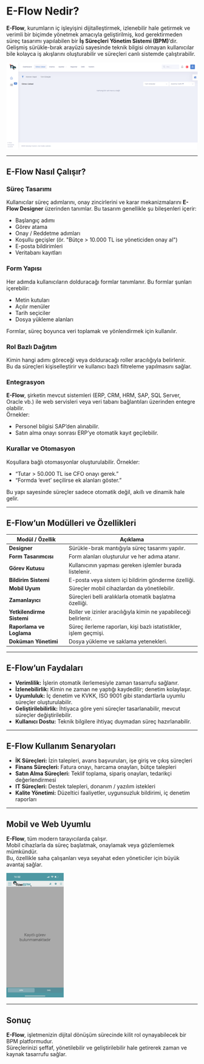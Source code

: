 # E-Flow Nedir?

**E-Flow**, kurumların iç işleyişini dijitalleştirmek, izlenebilir hale getirmek ve verimli bir biçimde yönetmek amacıyla geliştirilmiş, kod gerektirmeden süreç tasarımı yapılabilen bir **İş Süreçleri Yönetim Sistemi (BPM)**’dir.  
Gelişmiş sürükle-bırak arayüzü sayesinde teknik bilgisi olmayan kullanıcılar bile kolayca iş akışlarını oluşturabilir ve süreçleri canlı sistemde çalıştırabilir.

![Eflow Dashboard](assets/eflowboard.png)

---

## E-Flow Nasıl Çalışır?

### Süreç Tasarımı
Kullanıcılar süreç adımlarını, onay zincirlerini ve karar mekanizmalarını **E-Flow Designer** üzerinden tanımlar. Bu tasarım genellikle şu bileşenleri içerir:

- Başlangıç adımı  
- Görev atama  
- Onay / Reddetme adımları  
- Koşullu geçişler (ör. "Bütçe > 10.000 TL ise yöneticiden onay al")  
- E-posta bildirimleri  
- Veritabanı kayıtları  

### Form Yapısı
Her adımda kullanıcıların dolduracağı formlar tanımlanır. Bu formlar şunları içerebilir:

- Metin kutuları  
- Açılır menüler  
- Tarih seçiciler  
- Dosya yükleme alanları  

Formlar, süreç boyunca veri toplamak ve yönlendirmek için kullanılır.

### Rol Bazlı Dağıtım
Kimin hangi adımı göreceği veya dolduracağı roller aracılığıyla belirlenir.  
Bu da süreçleri kişiselleştirir ve kullanıcı bazlı filtreleme yapılmasını sağlar.

### Entegrasyon
**E-Flow**, şirketin mevcut sistemleri (ERP, CRM, HRM, SAP, SQL Server, Oracle vb.) ile web servisleri veya veri tabanı bağlantıları üzerinden entegre olabilir.  
Örnekler:

- Personel bilgisi SAP’den alınabilir.  
- Satın alma onayı sonrası ERP’ye otomatik kayıt geçilebilir.  

### Kurallar ve Otomasyon
Koşullara bağlı otomasyonlar oluşturulabilir. Örnekler:

- “Tutar > 50.000 TL ise CFO onayı gerek.”  
- “Formda ‘evet’ seçilirse ek alanları göster.”  

Bu yapı sayesinde süreçler sadece otomatik değil, akıllı ve dinamik hale gelir.

---

## E-Flow’un Modülleri ve Özellikleri

| **Modül / Özellik** | **Açıklama** |
|----------------------|---------------|
| **Designer** | Sürükle-bırak mantığıyla süreç tasarımı yapılır. |
| **Form Tasarımcısı** | Form alanları oluşturulur ve her adıma atanır. |
| **Görev Kutusu** | Kullanıcının yapması gereken işlemler burada listelenir. |
| **Bildirim Sistemi** | E-posta veya sistem içi bildirim gönderme özelliği. |
| **Mobil Uyum** | Süreçler mobil cihazlardan da yönetilebilir. |
| **Zamanlayıcı** | Süreçleri belli aralıklarla otomatik başlatma özelliği. |
| **Yetkilendirme Sistemi** | Roller ve izinler aracılığıyla kimin ne yapabileceği belirlenir. |
| **Raporlama ve Loglama** | Süreç ilerleme raporları, kişi bazlı istatistikler, işlem geçmişi. |
| **Doküman Yönetimi** | Dosya yükleme ve saklama yetenekleri. |

---

## E-Flow’un Faydaları

- **Verimlilik:** İşlerin otomatik ilerlemesiyle zaman tasarrufu sağlanır.  
- **İzlenebilirlik:** Kimin ne zaman ne yaptığı kaydedilir; denetim kolaylaşır.  
- **Uyumluluk:** İç denetim ve KVKK, ISO 9001 gibi standartlarla uyumlu süreçler oluşturulabilir.  
- **Geliştirilebilirlik:** İhtiyaca göre yeni süreçler tasarlanabilir, mevcut süreçler değiştirilebilir.  
- **Kullanıcı Dostu:** Teknik bilgilere ihtiyaç duymadan süreç hazırlanabilir.

---

## E-Flow Kullanım Senaryoları

- **İK Süreçleri:** İzin talepleri, avans başvuruları, işe giriş ve çıkış süreçleri  
- **Finans Süreçleri:** Fatura onayı, harcama onayları, bütçe talepleri  
- **Satın Alma Süreçleri:** Teklif toplama, sipariş onayları, tedarikçi değerlendirmesi  
- **IT Süreçleri:** Destek talepleri, donanım / yazılım istekleri  
- **Kalite Yönetimi:** Düzeltici faaliyetler, uygunsuzluk bildirimi, iç denetim raporları  

---

## Mobil ve Web Uyumlu

**E-Flow**, tüm modern tarayıcılarda çalışır.  
Mobil cihazlarla da süreç başlatmak, onaylamak veya gözlemlemek mümkündür.  
Bu, özellikle saha çalışanları veya seyahat eden yöneticiler için büyük avantaj sağlar.

<img src="assets/eflowmobil.jpg" alt="Eflow Mobil" width="30%">

---

## Sonuç

**E-Flow**, işletmenizin dijital dönüşüm sürecinde kilit rol oynayabilecek bir BPM platformudur.  
Süreçlerinizi şeffaf, yönetilebilir ve geliştirilebilir hale getirerek zaman ve kaynak tasarrufu sağlar.

